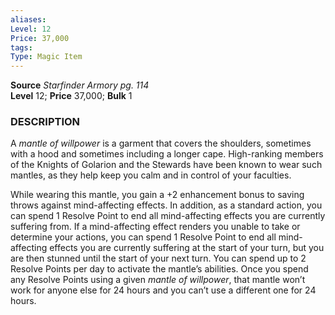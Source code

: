 ```yaml
---
aliases: 
Level: 12
Price: 37,000
tags: 
Type: Magic Item
---
```

**Source** _Starfinder Armory pg. 114_  
**Level** 12; **Price** 37,000; **Bulk** 1

### DESCRIPTION

A _mantle of willpower_ is a garment that covers the shoulders, sometimes with a hood and sometimes including a longer cape. High-ranking members of the Knights of Golarion and the Stewards have been known to wear such mantles, as they help keep you calm and in control of your faculties.  
  
While wearing this mantle, you gain a +2 enhancement bonus to saving throws against mind-affecting effects. In addition, as a standard action, you can spend 1 Resolve Point to end all mind-affecting effects you are currently suffering from. If a mind-affecting effect renders you unable to take or determine your actions, you can spend 1 Resolve Point to end all mind-affecting effects you are currently suffering at the start of your turn, but you are then stunned until the start of your next turn. You can spend up to 2 Resolve Points per day to activate the mantle’s abilities. Once you spend any Resolve Points using a given _mantle of willpower_, that mantle won’t work for anyone else for 24 hours and you can’t use a different one for 24 hours.
